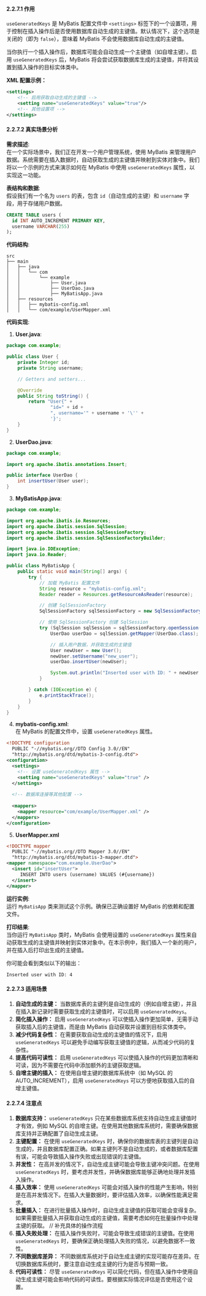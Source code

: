 <a name="PA1ik"></a>
#### 2.2.7.1 作用
`useGeneratedKeys` 是 MyBatis 配置文件中 `<settings>` 标签下的一个设置项，用于控制在插入操作后是否使用数据库自动生成的主键值。默认情况下，这个选项是关闭的（即为 `false`），意味着 MyBatis 不会使用数据库自动生成的主键值。

当你执行一个插入操作后，数据库可能会自动生成一个主键值（如自增主键）。启用 `useGeneratedKeys` 后，MyBatis 将会尝试获取数据库生成的主键值，并将其设置到插入操作的目标实体类中。

**XML 配置示例：**

```xml
<settings>
    <!-- 启用获取自动生成的主键值 -->
    <setting name="useGeneratedKeys" value="true"/>
    <!-- 其他设置项 -->
</settings>
```

<a name="kph7E"></a>
#### 2.2.7.2 真实场景分析

**需求描述**:<br />在一个实际场景中，我们正在开发一个用户管理系统，使用 MyBatis 来管理用户数据。系统需要在插入数据时，自动获取生成的主键值并映射到实体对象中。我们将以一个示例的方式来演示如何在 MyBatis 中使用 `useGeneratedKeys` 属性，以实现这一功能。

**表结构和数据**:<br />假设我们有一个名为 `users` 的表，包含 `id`（自动生成的主键）和 `username` 字段，用于存储用户数据。

```sql
CREATE TABLE users (
  id INT AUTO_INCREMENT PRIMARY KEY,
  username VARCHAR(255)
);
```

**代码结构**:

```
src
├── main
│   ├── java
│   │   └── com
│   │       └── example
│   │           ├── User.java
│   │           ├── UserDao.java
│   │           ├── MyBatisApp.java
│   ├── resources
│   │   ├── mybatis-config.xml
│   │   └── com/example/UserMapper.xml
```

**代码实现**:

1. **User.java**:

```java
package com.example;

public class User {
    private Integer id;
    private String username;

    // Getters and setters...

    @Override
    public String toString() {
        return "User{" +
                "id=" + id +
                ", username='" + username + '\'' +
                '}';
    }
}
```

2. **UserDao.java**:

```java
package com.example;

import org.apache.ibatis.annotations.Insert;

public interface UserDao {
    int insertUser(User user);
}
```

3. **MyBatisApp.java**:

```java
package com.example;

import org.apache.ibatis.io.Resources;
import org.apache.ibatis.session.SqlSession;
import org.apache.ibatis.session.SqlSessionFactory;
import org.apache.ibatis.session.SqlSessionFactoryBuilder;

import java.io.IOException;
import java.io.Reader;

public class MyBatisApp {
    public static void main(String[] args) {
        try {
            // 加载 MyBatis 配置文件
            String resource = "mybatis-config.xml";
            Reader reader = Resources.getResourceAsReader(resource);

            // 创建 SqlSessionFactory
            SqlSessionFactory sqlSessionFactory = new SqlSessionFactoryBuilder().build(reader);

            // 使用 SqlSessionFactory 创建 SqlSession
            try (SqlSession sqlSession = sqlSessionFactory.openSession()) {
                UserDao userDao = sqlSession.getMapper(UserDao.class);

                // 插入用户数据，并获取生成的主键值
                User newUser = new User();
                newUser.setUsername("new_user");
                userDao.insertUser(newUser);

                System.out.println("Inserted user with ID: " + newUser.getId());
            }

        } catch (IOException e) {
            e.printStackTrace();
        }
    }
}
```

4. **mybatis-config.xml**:<br />在 MyBatis 的配置文件中，设置 `useGeneratedKeys` 属性。

```xml
<!DOCTYPE configuration
  PUBLIC "-//mybatis.org//DTD Config 3.0//EN"
  "http://mybatis.org/dtd/mybatis-3-config.dtd">
<configuration>
  <settings>
    <!-- 设置 useGeneratedKeys 属性 -->
    <setting name="useGeneratedKeys" value="true" />
  </settings>
  
  <!-- 数据库连接等其他配置 -->
  
  <mappers>
    <mapper resource="com/example/UserMapper.xml" />
  </mappers>
</configuration>
```

5. **UserMapper.xml**
```xml
<!DOCTYPE mapper
  PUBLIC "-//mybatis.org//DTD Mapper 3.0//EN"
  "http://mybatis.org/dtd/mybatis-3-mapper.dtd">
<mapper namespace="com.example.UserDao">
  <insert id="insertUser">
     INSERT INTO users (username) VALUES (#{username})
  </insert>
</mapper>
```
**运行实例**:<br />运行 `MyBatisApp` 类来测试这个示例。确保已正确设置好 MyBatis 的依赖和配置文件。

**打印结果**:<br />当你运行 `MyBatisApp` 类时，MyBatis 会使用设置的 `useGeneratedKeys` 属性来自动获取生成的主键值并映射到实体对象中。在本示例中，我们插入一个新的用户，并在插入后打印出生成的主键值。

你可能会看到类似以下的输出：

```
Inserted user with ID: 4
```

<a name="n6OqD"></a>
#### 2.2.7.3 适用场景

1.  **自动生成的主键：** 当数据库表的主键列是自动生成的（例如自增主键），并且在插入新记录时需要获取生成的主键值时，可以启用 `useGeneratedKeys`。 
2.  **简化插入操作：** 启用 `useGeneratedKeys` 可以使插入操作更加简单，无需手动获取插入后的主键值，而是由 MyBatis 自动获取并设置到目标实体类中。 
3.  **减少代码复杂性：** 在需要获取自动生成的主键值的情况下，启用 `useGeneratedKeys` 可以避免手动编写获取主键值的逻辑，从而减少代码的复杂性。 
4.  **提高代码可读性：** 启用 `useGeneratedKeys` 可以使插入操作的代码更加清晰和可读，因为不需要在代码中添加额外的主键获取逻辑。 
5.  **自增主键的插入：** 在使用自增主键的数据库系统中（如 MySQL 的 AUTO_INCREMENT），启用 `useGeneratedKeys` 可以方便地获取插入后的自增主键值。 


<a name="yJMyn"></a>
#### 2.2.7.4 注意点

1.  **数据库支持：** `useGeneratedKeys` 只在某些数据库系统支持自动生成主键值时才有效，例如 MySQL 的自增主键。在使用其他数据库系统时，需要确保数据库支持并正确配置了自动生成主键。 
2.  **主键配置：** 在使用 `useGeneratedKeys` 时，确保你的数据库表的主键列是自动生成的，并且数据库配置正确。如果主键列不是自动生成的，或者数据库配置有误，可能会导致插入操作失败或出现错误的主键值。 
3.  **并发性：** 在高并发的情况下，自动生成主键可能会导致主键冲突问题。在使用 `useGeneratedKeys` 时，要考虑并发性，并确保数据库能够正确地处理并发插入操作。 
4.  **插入效率：** 使用 `useGeneratedKeys` 可能会对插入操作的性能产生影响，特别是在高并发情况下。在插入大量数据时，要评估插入效率，以确保性能满足需求。 
5.  **批量插入：** 在进行批量插入操作时，自动生成主键值的获取可能会变得复杂。如果需要批量插入并获取自动生成的主键值，需要考虑如何在批量操作中处理主键的获取。  // 补充具体的操作流程
6.  **插入失败处理：** 在插入操作失败时，可能会导致生成错误的主键值。在使用 `useGeneratedKeys` 时，要确保正确处理插入失败的情况，以避免数据不一致性。 
7.  **不同数据库差异：** 不同数据库系统对于自动生成主键的实现可能存在差异。在切换数据库系统时，要注意自动生成主键的行为是否与预期一致。 
8.  **代码可读性：** 尽管 `useGeneratedKeys` 可以简化代码，但在插入操作中使用自动生成主键可能会影响代码的可读性。要根据实际情况评估是否使用这个设置。 


<a name="dHyHb"></a>
### <br />
